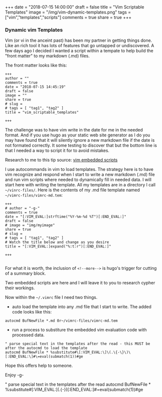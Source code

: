 +++
date = "2018-07-15 14:00:00"
draft = false
title = "Vim Scriptable Templates"
image = "/img/vim-dynamic-templates.png"
tags = ["vim","templates","scripts"]
comments = true
share = true
+++

### Dynamic vim Templates

Vim (or vi in the anceint past) has been my partner in getting things done. Like an rich tool it
has lots of features that go untapped or undiscovered. A few days ago I decided I wanted a script within
a tempate to help build the "front matter" to my markdown (.md) files.

The front matter looks like this:

```
+++
author = ""
comments = true
date = "2018-07-15 14:45:19"
draft = false
image = ""
share = true
# slug = 
# tags = [ "tag1", "tag2" ]
title = "vim_scriptable_templates"

+++
```

The challenge was to have vim write in the date for me in the needed format. And if you use hugo as your static web site generator as I do
you may have found that it will silently ignore a new markdown file if the date is not formated correctly. It some testing to discover that
but the bottom line is that I needed a way to script it for to avoid mistakes.

Research to me to this tip source: [ vim embedded scripts ](http://vim.wikia.com/wiki/Use_eval_to_create_dynamic_templates)

<!--more-->

I use autocommands in vim to load templates. The strategy here is to have vim recognize and respond when I start to write a new
markdown (.md) file and run vim scripts where needed to dynamically fill in needed data. I will start here with writing the 
template. All my templates are in a directory I call `~/vinrc-files/`.  Here is the contents of my .md file template named 
`~/vimrc-files/vimrc-md.tem`:

```
+++
# author = "-g-"
comments = true
date = "[:VIM_EVAL:]strftime("%Y-%m-%d %T")[:END_EVAL:]"
draft = false
# image = "img/myimage"
share = true
# slug = 
# tags = [ "tag1", "tag2" ]
# Watch the title below and change as you desire
title = "[:VIM_EVAL:]expand("%:t:r")[:END_EVAL:]"

+++


```

For what it is worth, the inclusion of `<!--more-->` is hugo's trigger for cutting of a summary block.

Two embedded scripts are here and I will leave it to you to research cypher their workings.

Now within the `~/.vimrc` file I need two things.

-  auto load the template into any .md file that I start to write. The added code looks like this:
```
autocmd BufNewFile *.md 0r~/vimrc-files/vimrc-md.tem
```

- run a process to substiture the embedded vim evaluation code with processed data. 
```
" parse special text in the templates after the read - this MUST be after the autocmd to load the template
autocmd BufNewFile * %substitute#\[:VIM_EVAL:\]\(.\{-\}\)\[:END_EVAL:\]#\=eval(submatch(1))#ge
```

Hope this offers help to someone.

Enjoy
-g-


" parse special text in the templates after the read
  autocmd BufNewFile * %substitute#\[:VIM_EVAL:\]\(.\{-\}\)\[:END_EVAL:\]#\=eval(submatch(1))#ge



<!--more-->

